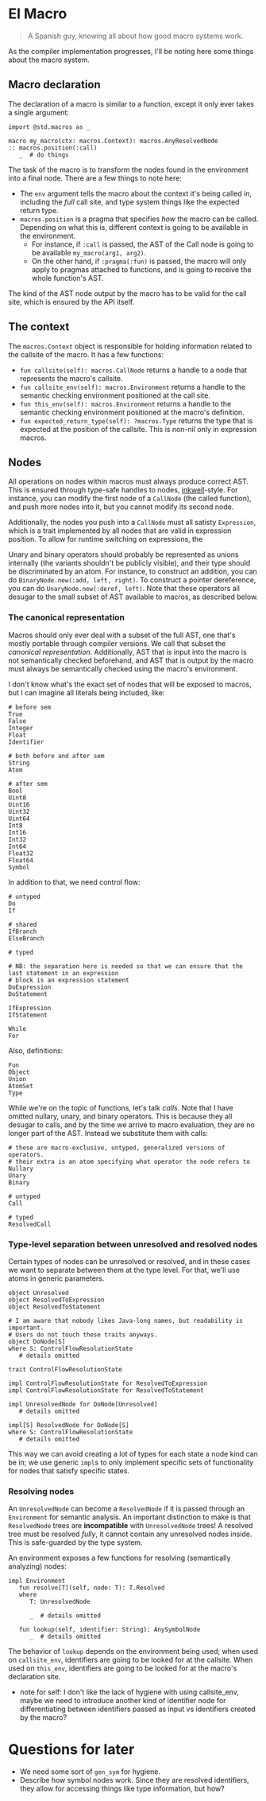 # El Macro

> A Spanish guy, knowing all about how good macro systems work.

As the compiler implementation progresses, I'll be noting here some things about the macro system.

## Macro declaration

The declaration of a macro is similar to a function, except it only ever takes a single argument:

```
import @std.macros as _

macro my_macro(ctx: macros.Context): macros.AnyResolvedNode
:: macros.position(:call)
   _  # do things
```

The task of the macro is to transform the nodes found in the environment into a final node. There are a few things to note here:
- The `env` argument tells the macro about the context it's being called in, including the _full_ call site, and type system things like the expected return type.
- `macros.position` is a pragma that specifies _how_ the macro can be called. Depending on what this is, different context is going to be available in the environment.
   - For instance, if `:call` is passed, the AST of the Call node is going to be available `my_macro(arg1, arg2)`.
   - On the other hand, if `:pragma(:fun)` is passed, the macro will only apply to pragmas attached to functions, and is going to receive the whole function's AST.

The kind of the AST node output by the macro has to be valid for the call site, which is ensured by the API itself.

## The context

The `macros.Context` object is responsible for holding information related to the callsite of the macro. It has a few functions:

- `fun callsite(self): macros.CallNode` returns a handle to a node that represents the macro's callsite.
- `fun callsite_env(self): macros.Environment` returns a handle to the semantic checking environment positioned at the call site.
- `fun this_env(self): macros.Environment` returns a handle to the semantic checking environment positioned at the macro's definition.
- `fun expected_return_type(self): ?macros.Type` returns the type that is expected at the position of the callsite. This is non-nil only in expression macros.

## Nodes

All operations on nodes within macros must always produce correct AST. This is ensured through type-safe handles to nodes, [inkwell](https://github.com/TheDan64/inkwell)-style. For instance, you can modify the first node of a `CallNode` (the called function), and push more nodes into it, but you cannot modify its second node.

Additionally, the nodes you push into a `CallNode` must all satisty `Expression`, which is a trait implemented by all nodes that are valid in expression position. To allow for runtime switching on expressions, the

Unary and binary operators should probably be represented as unions internally (the variants shouldn't be publicly visible), and their type should be discriminated by an atom. For instance, to construct an addition, you can do `BinaryNode.new(:add, left, right)`. To construct a pointer dereference, you can do `UnaryNode.new(:deref, left)`. Note that these operators all desugar to the small subset of AST available to macros, as described below.

### The canonical representation

Macros should only ever deal with a subset of the full AST, one that's mostly portable through compiler versions. We call that subset the _canonical representation_.
Additionally, AST that is input into the macro is not semantically checked beforehand, and AST that is output by the macro must always be semantically checked using the macro's environment.

I don't know what's the exact set of nodes that will be exposed to macros, but I can imagine all literals being included, like:
```
# before sem
True
False
Integer
Float
Identifier

# both before and after sem
String
Atom

# after sem
Bool
Uint8
Uint16
Uint32
Uint64
Int8
Int16
Int32
Int64
Float32
Float64
Symbol
```
In addition to that, we need control flow:
```
# untyped
Do
If

# shared
IfBranch
ElseBranch

# typed

# NB: the separation here is needed so that we can ensure that the last statement in an expression
# block is an expression statement
DoExpression
DoStatement

IfExpression
IfStatement

While
For
```
Also, definitions:
```
Fun
Object
Union
AtomSet
Type
```
While we're on the topic of functions, let's talk _calls_. Note that I have omitted nullary, unary, and binary operators. This is because they all desugar to calls, and by the time we arrive to macro evaluation, they are no longer part of the AST. Instead we substitute them with calls:
```
# these are macro-exclusive, untyped, generalized versions of operators.
# their extra is an atom specifying what operator the node refers to
Nullary
Unary
Binary

# untyped
Call

# typed
ResolvedCall
```

### Type-level separation between unresolved and resolved nodes

Certain types of nodes can be unresolved or resolved, and in these cases we want to separate between them at the type level. For that, we'll use atoms in generic parameters.

```
object Unresolved
object ResolvedToExpression
object ResolvedToStatement

# I am aware that nobody likes Java-long names, but readability is important.
# Users do not touch these traits anyways.
object DoNode[S]
where S: ControlFlowResolutionState
   # details omitted

trait ControlFlowResolutionState

impl ControlFlowResolutionState for ResolvedToExpression
impl ControlFlowResolutionState for ResolvedToStatement

impl UnresolvedNode for DoNode[Unresolved]
   # details omitted

impl[S] ResolvedNode for DoNode[S]
where S: ControlFlowResolutionState
   # details omitted
```

This way we can avoid creating a lot of types for each state a node kind can be in; we use generic `impl`s to only implement specific sets of functionality for nodes that satisfy specific states.

### Resolving nodes

An `UnresolvedNode` can become a `ResolvedNode` if it is passed through an `Environment` for semantic analysis. An important distinction to make is that `ResolvedNode` trees are **incompatible** with `UnresolvedNode` trees! A resolved tree must be resolved _fully_, it cannot contain any unresolved nodes inside. This is safe-guarded by the type system.

An environment exposes a few functions for resolving (semantically analyzing) nodes:
```
impl Environment
   fun resolve[T](self, node: T): T.Resolved
   where
      T: UnresolvedNode

      _  # details omitted

   fun lookup(self, identifier: String): AnySymbolNode
      _  # details omitted
```

The behavior of `lookup` depends on the environment being used; when used on `callsite_env`, identifiers are going to be looked for at the callsite. When used on `this_env`, identifiers are going to be looked for at the macro's declaration site.

- note for self: I don't like the lack of hygiene with using callsite_env, maybe we need to introduce another kind of identifier node for differentiating between identifiers passed as input vs identifiers created by the macro?

# Questions for later

- We need some sort of `gen_sym` for hygiene.
- Describe how symbol nodes work. Since they are resolved identifiers, they allow for accessing things like type information, but how?
